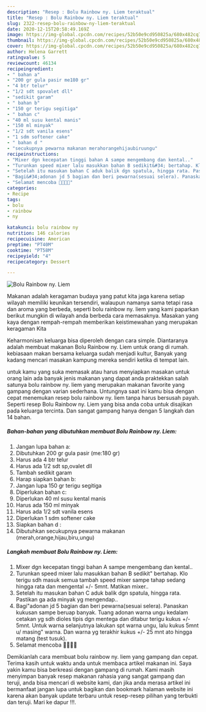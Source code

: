 ```yaml
---
description: "Resep : Bolu Rainbow ny. Liem teraktual"
title: "Resep : Bolu Rainbow ny. Liem teraktual"
slug: 2322-resep-bolu-rainbow-ny-liem-teraktual
date: 2020-12-15T20:58:49.169Z
image: https://img-global.cpcdn.com/recipes/52b50e9cd950825a/680x482cq70/bolu-rainbow-ny-liem-foto-resep-utama.jpg
thumbnail: https://img-global.cpcdn.com/recipes/52b50e9cd950825a/680x482cq70/bolu-rainbow-ny-liem-foto-resep-utama.jpg
cover: https://img-global.cpcdn.com/recipes/52b50e9cd950825a/680x482cq70/bolu-rainbow-ny-liem-foto-resep-utama.jpg
author: Helena Garrett
ratingvalue: 5
reviewcount: 46134
recipeingredient:
- " bahan a"
- "200 gr gula pasir me180 gr"
- "4 btr telur"
- "1/2 sdt spovalet dll"
- "sedikit garam"
- " bahan b"
- "150 gr terigu segitiga"
- " bahan c"
- "40 ml susu kental manis"
- "150 ml minyak"
- "1/2 sdt vanila esens"
- "1 sdm softener cake"
- " bahan d "
- "secukupnya pewarna makanan merahorangehijaubiruungu"
recipeinstructions:
- "Mixer dgn kecepatan tinggi bahan A sampe mengembang dan kental.."
- "Turunkan speed mixer lalu masukkan bahan B sedikit&#34; bertahap. Klo terigu sdh masuk semua tambah speed mixer sampe tahap sedang hingga rata dan mengental +/- 5mnt. Matikan mixer.."
- "Setelah itu masukan bahan C aduk balik dgn spatula, hingga rata. Pastikan ga ada minyak yg mengendap.."
- "Bagi&#34;adonan jd 5 bagian dan beri pewarna(sesuai selera). Panaskan kukusan sampe beruap banyak. Tuang adonan warna ungu kedalam cetakan yg sdh dioles tipis dgn mentega dan ditabur terigu kukus +/- 5mnt. Untuk warna selanjutnya lakukan spt warna ungu, lalu kukus 5mnt u/ masing&#34; warna. Dan warna yg terakhir kukus +/- 25 mnt ato hingga matang (test tusuk)."
- "Selamat mencoba 🍰🍰🌈🌈"
categories:
- Recipe
tags:
- bolu
- rainbow
- ny

katakunci: bolu rainbow ny 
nutrition: 146 calories
recipecuisine: American
preptime: "PT40M"
cooktime: "PT58M"
recipeyield: "4"
recipecategory: Dessert

---
```



![Bolu Rainbow ny. Liem](https://img-global.cpcdn.com/recipes/52b50e9cd950825a/680x482cq70/bolu-rainbow-ny-liem-foto-resep-utama.jpg)

Makanan adalah keragaman budaya yang patut kita jaga karena setiap wilayah memiliki keunikan tersendiri, walaupun namanya sama tetapi rasa dan aroma yang berbeda, seperti bolu rainbow ny. liem yang kami paparkan berikut mungkin di wilayah anda berbeda cara memasaknya. Masakan yang kaya dengan rempah-rempah memberikan keistimewahan yang merupakan keragaman Kita



Keharmonisan keluarga bisa diperoleh dengan cara simple. Diantaranya adalah membuat makanan Bolu Rainbow ny. Liem untuk orang di rumah. kebiasaan makan bersama keluarga sudah menjadi kultur, Banyak yang kadang mencari masakan kampung mereka sendiri ketika di tempat lain.

untuk kamu yang suka memasak atau harus menyiapkan masakan untuk orang lain ada banyak jenis makanan yang dapat anda praktekkan salah satunya bolu rainbow ny. liem yang merupakan makanan favorite yang gampang dengan varian sederhana. Untungnya saat ini kamu bisa dengan cepat menemukan resep bolu rainbow ny. liem tanpa harus bersusah payah.
Seperti resep Bolu Rainbow ny. Liem yang bisa anda coba untuk disajikan pada keluarga tercinta. Dan sangat gampang hanya dengan 5 langkah dan 14 bahan.


<!--inarticleads1-->

##### Bahan-bahan yang dibutuhkan membuat Bolu Rainbow ny. Liem:

1. Jangan lupa  bahan a:
1. Dibutuhkan 200 gr gula pasir (me:180 gr)
1. Harus ada 4 btr telur
1. Harus ada 1/2 sdt sp,ovalet dll
1. Tambah sedikit garam
1. Harap siapkan  bahan b:
1. Jangan lupa 150 gr terigu segitiga
1. Diperlukan  bahan c:
1. Diperlukan 40 ml susu kental manis
1. Harus ada 150 ml minyak
1. Harus ada 1/2 sdt vanila esens
1. Diperlukan 1 sdm softener cake
1. Siapkan  bahan d :
1. Dibutuhkan secukupnya pewarna makanan (merah,orange,hijau,biru,ungu)




<!--inarticleads2-->

##### Langkah membuat  Bolu Rainbow ny. Liem:

1. Mixer dgn kecepatan tinggi bahan A sampe mengembang dan kental..
1. Turunkan speed mixer lalu masukkan bahan B sedikit&#34; bertahap. Klo terigu sdh masuk semua tambah speed mixer sampe tahap sedang hingga rata dan mengental +/- 5mnt. Matikan mixer..
1. Setelah itu masukan bahan C aduk balik dgn spatula, hingga rata. Pastikan ga ada minyak yg mengendap..
1. Bagi&#34;adonan jd 5 bagian dan beri pewarna(sesuai selera). Panaskan kukusan sampe beruap banyak. Tuang adonan warna ungu kedalam cetakan yg sdh dioles tipis dgn mentega dan ditabur terigu kukus +/- 5mnt. Untuk warna selanjutnya lakukan spt warna ungu, lalu kukus 5mnt u/ masing&#34; warna. Dan warna yg terakhir kukus +/- 25 mnt ato hingga matang (test tusuk).
1. Selamat mencoba 🍰🍰🌈🌈




Demikianlah cara membuat bolu rainbow ny. liem yang gampang dan cepat. Terima kasih untuk waktu anda untuk membaca artikel makanan ini. Saya yakin kamu bisa berkreasi dengan gampang di rumah. Kami masih menyimpan banyak resep makanan rahasia yang sangat gampang dan teruji, anda bisa mencari di website kami, dan jika anda merasa artikel ini bermanfaat jangan lupa untuk bagikan dan bookmark halaman website ini karena akan banyak update terbaru untuk resep-resep pilihan yang terbukti dan teruji. Mari ke dapur !!!. 
